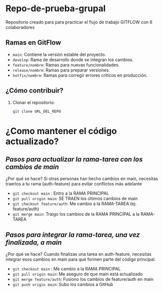 # Repo-de-prueba-grupal
Repositorio creado para para practicar el flujo de trabajo GITFLOW con 6 colaboradores

## Ramas en GitFlow
- `main`: Contiene la versión estable del proyecto.
- `develop`: Rama de desarrollo donde se integran los cambios.
- `feature/nombre`: Ramas para nuevas funcionalidades.
- `release/nombre`: Ramas para preparar versiones.
- `hotfix/nombre`: Ramas para corregir errores críticos en producción.

## ¿Cómo contribuir?
1. Clonar el repositorio:  
   ```bash
   git clone URL_DEL_REPO


# ¿Como mantener el código actualizado?

## *Pasos para actualizar la rama-tarea con los cambios de main*

¿Por qué se hace?
Si otras personas han hecho cambios en main, necesitas traerlos a tu rama (auth-feature) para evitar conflictos más adelante

- `git checkout main`   :   Entro a la RAMA PRINCIPAL
- `git pull origin main`:   SE TRAEN los últimos cambios de main
- `git checkout feature/auth`:   Me cambio a la RAMA-TAREA (ej: feature/auth)
- `git merge main`:   Traigo los cambios de la RAMA PRINCIPAL a la RAMA-TAREA



## *Pasos para integrar la rama-tarea, una vez finalizada, a main*

¿Por qué se hace?
Cuando finalizas una tarea en auth-feature, necesitas integrar esos cambios en main para que formen parte del código principal.

- `git checkout main`  :   Me cambio a la RAMA PRINCIPAL
- `git pull origin main`:   Me aseguro de que main está actualizado
- `git merge feature/auth`:   Fusiono los cambios de feature/auth en main
- `git push origin main`:   Subo los cambios a GitHub
